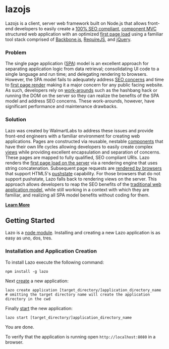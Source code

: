 lazojs
======

Lazojs is a client, server web framework built on Node.js that allows front-end developers to easily create a
[100% SEO compliant](#), [component MVC](#) structured web application with an optimized [first page
load](#) using a familiar tool stack comprised of [Backbone.js](http://backbonejs.org/),
[RequireJS](http://requirejs.org/), and [jQuery](http://jquery.com/).

### Problem
The single page application ([SPA](http://en.wikipedia.org/wiki/Single-page_application)) model is an excellent
approach for separating application logic from data retrieval; consolidating UI code to a single language and run
time; and delegating rendering to browsers. However, the SPA model fails to adequately address [SEO concerns](#) and
time to [first page render](#) making it a major concern for any public facing website. As such, developers rely on
[work-arounds](#) such as the hashbang hack or running the DOM on the server so they can realize the benefits of the
SPA model and address SEO concerns. These work-arounds, however, have significant performance and maintenance drawbacks.

### Solution
Lazo was created by WalmartLabs to address these issues and provide front-end engineers with a familiar environment for
creating web applications. Pages are constructed via reusable, nestable [components](#) that have their own life cycles
allowing developers to easily create complex [views](#) while providing excellent encapsulation and separation of concerns.
These pages are mapped to fully qualified, SEO compliant URIs. Lazo renders the [first page load on the server](#) via a
rendering engine that uses string concatenation. Subsequent page requests are [rendered by browsers](#) that support HTML5's
[pushstate](https://developer.mozilla.org/en-US/docs/Web/Guide/API/DOM/Manipulating_the_browser_history) capability. For those
browsers that do not support pushstate, Lazo falls back to rendering views on the server. This approach allows developers to
reap the SEO benefits of the [traditional web application model](#), while still working in a context with which they are
familiar, and realizing all SPA model benefits without coding for them.

[**Learn More**](#)

## Getting Started
Lazo is a [node module](https://npmjs.org/). Installing and creating a new Lazo application is as easy as uno, dos, tres.

### Installation and Application Creation

To install Lazo execute the following command:

```shell
npm install -g lazo
```

Next [create](#) a new application:

```shell
lazo create application [target_directory/]application_directory_name
# omitting the target directory name will create the application directory in the cwd
```

Finally [start](#) the new application:

```shell
lazo start [target_directory/]application_directory_name
```

You are done.

To verify that the application is running open `http://localhost:8080` in a browser.